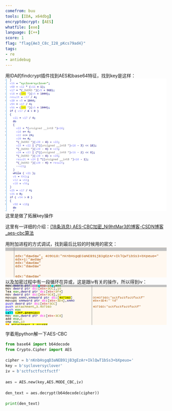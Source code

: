 ```yaml
---
comefrom: buu
tools: [IDA, x64dbg]
encryptdecrypt: [AES]
whatfile: [exe]
language: [C++]
score: 1
flag: "flag{Ae3_C8c_I28_pKcs79ad4}"
tags:
- re
- antidebug
---
```


用IDA的findcrypt插件找到AES和base64特征，找到key是这样：
![](res/Pastedimage20221020212430.png)
这里是做了拓展key操作

这里有一详细的介绍：[(18条消息) AES-CBC加密_Ni9htMar3的博客-CSDN博客_aes-cbc算法](https://blog.csdn.net/Ni9htMar3/article/details/53416049)

用附加进程的方式调试，找到最后比较的时候用的密文：
![](res/Pastedimage20221020212650.png)
以及加密过程中有一段循环在异或，这是跟iv有关的操作，所以得到iv：
![](res/Pastedimage20221020214025.png)

学着用python解一下AES-CBC
```python
from base64 import b64decode
from Crypto.Cipher import AES

cipher = b'nKnbHsgqD3aNEB91jB3gEzAr+IklQwT1bSs3+bXpeuo='
key = b'sycloversyclover'
iv = b'sctfsctfsctfsctf'

aes = AES.new(key,AES.MODE_CBC,iv)

den_text = aes.decrypt(b64decode(cipher))

print(den_text)
```